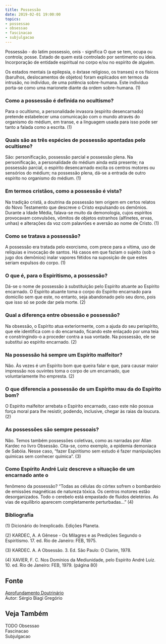 ```yaml
---
title: Possessão
date: 2019-02-01 19:00:00
topics:
- possessao
- obsessao
- fascinacao
- subjulgacao
---
```


Possessão - do latim possessio, onis - significa O que se tem, ocupa ou
controla; posse. Estado de quem está controlado por sentimento ou ideia.
Incorporação de entidade espiritual no corpo e/ou no espírito de alguém.

Os estados mentais (a epilepsia, o êxtase religioso, os transes) e os
físicos (barulhos, deslocamentos de objetos) foram explicados em termos
da intrusão, no indivíduo, de uma potência sobre-humana. Este indivíduo
porta-se como uma marionete diante da ordem sobre-humana. (1)

### Como a possessão é definida no ocultismo?
Para o ocultismo, a personalidade invasora (espírito desencarnado)
pretende estabelecer uma comunicação com o mundo através do organismo do
médium, em transe, e a linguagem usada para isso pode ser tanto a falada
como a escrita. (1)

### Quais são as três espécies de possessão apontadas pelo ocultismo?
São: personificação, possessão parcial e possessão plena. Na
personificação, a personalidade do médium ainda está presente; na
possessão parcial, o espírito desencarnado excita os centros motores
ou sensórios do médium; na possessão plena, dá-se a entrada de outro
espírito no organismo do médium. (1)

### Em termos cristãos, como a possessão é vista?
Na tradição cristã, a doutrina da possessão tem origem em certos relatos
do Novo Testamento que descreve o Cristo expulsando os demônios. Durante
a Idade Média, falava-se muito da demonologia, cujos espíritos
provocavam convulsões, vômitos de objetos estranhos (alfinetes, ervas,
unhas) e alterações da voz com palavrões e aversão ao nome de Cristo.
(1)

### Como se tratava a possessão?
A possessão era tratada pelo exorcismo, com prece para a vítima, uso de
relíquias e invocação de santos. Há casos em que faziam o sujeito (sob o
jugo dos demônios) inalar vapores fétidos na suposição de que estes
seriam expulsos do corpo. (1)

### O que é, para o Espiritismo, a possessão?
Dá-se o nome de possessão à substituição pelo Espírito atuante ao
Espírito encarnado. O Espírito atuante toma o corpo do Espírito
encarnado para domicílio sem que este, no entanto, seja abandonado pelo
seu dono, pois que isso só se pode dar pela morte. (2)

### Qual a diferença entre obsessão e possessão?
Na obsessão, o Espírito atua exteriormente, com a ajuda do seu
perispírito, que ele identifica com o do encarnado, ficando este
enlaçado por uma teia e constringindo-o a proceder contra a sua vontade.
Na possessão, ele se substitui ao espírito encarnado. (2)

### Na possessão há sempre um Espírito malfeitor?
Não. Às vezes é um Espírito bom que queira falar e que, para causar
maior impressão nos ouvintes toma o corpo de um encarnado, que
voluntariamente lho empresta. (2)

### O que diferencia a possessão de um Espírito mau da do Espírito bom?
O Espírito malfeitor arrebata o Espírito encarnado, caso este não possua
força moral para lhe resistir, podendo, inclusive, chegar às raias da
loucura. (2)

### As possessões são sempre pessoais?
Não. Temos também possessões coletivas, como as narradas por Allan
Kardec no livro Obsessão. Cita-se, como exemplo, a epidemia demoníaca
de Sabóia. Nesse caso, “fazer Espiritismo sem estudo é fazer
manipulações químicas sem conhecer química”. (3)

### Como Espírito André Luiz descreve a situação de um encarnado ante o
fenômeno da possessão?
“Todas as células do córtex sofrem o bombardeio de emissões magnéticas
de natureza tóxica. Os centros motores estão desorganizados. Todo o
cerebelo está empastado de fluidos deletérios. As vias de equilíbrio
aparecem completamente perturbadas...” (4)



### Bibliografia
(1) Dicionário do Inexplicado. Edições Planeta.

(2) KARDEC, A. A Gênese - Os Milagres e as Predições Segundo o
Espiritismo. 17. ed. Rio de Janeiro: FEB, 1975.

(3) KARDEC. A. A Obsessão. 3. Ed. São Paulo: O Clarim, 1978.

(4) XAVIER, F. C. Nos Domínios da Mediunidade, pelo Espírito André
Luiz. 10. ed. Rio de Janeiro: FEB, 1979. (página 80)

## Fonte
[Aprofundamento Doutrinário](https://sites.google.com/view/aprofundamentodoutrinario/possessão-e-espiritismo)  
Autor: Sérgio Biagi Gregório

## Veja Também
TODO
Obsessao  
Fascinacao  
Subjulgacao
